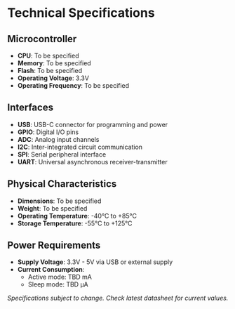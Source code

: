 # Technical Specifications

## Microcontroller
- **CPU**: To be specified
- **Memory**: To be specified  
- **Flash**: To be specified
- **Operating Voltage**: 3.3V
- **Operating Frequency**: To be specified

## Interfaces
- **USB**: USB-C connector for programming and power
- **GPIO**: Digital I/O pins
- **ADC**: Analog input channels
- **I2C**: Inter-integrated circuit communication
- **SPI**: Serial peripheral interface
- **UART**: Universal asynchronous receiver-transmitter

## Physical Characteristics
- **Dimensions**: To be specified
- **Weight**: To be specified
- **Operating Temperature**: -40°C to +85°C
- **Storage Temperature**: -55°C to +125°C

## Power Requirements
- **Supply Voltage**: 3.3V - 5V via USB or external supply
- **Current Consumption**: 
  - Active mode: TBD mA
  - Sleep mode: TBD µA

*Specifications subject to change. Check latest datasheet for current values.*
